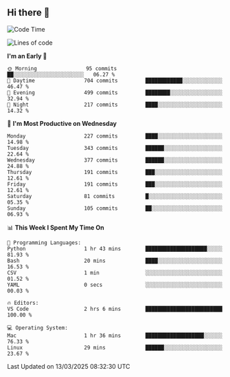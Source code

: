 ## Hi there 👋

<!--
**Wangmerlyn/Wangmerlyn** is a ✨ _special_ ✨ repository because its `README.md` (this file) appears on your GitHub profile.

Here are some ideas to get you started:

- 🔭 I’m currently working on ...
- 🌱 I’m currently learning ...
- 👯 I’m looking to collaborate on ...
- 🤔 I’m looking for help with ...
- 💬 Ask me about ...
- 📫 How to reach me: ...
- 😄 Pronouns: ...
- ⚡ Fun fact: ...
-->
<!--START_SECTION:waka-->
![Code Time](http://img.shields.io/badge/Code%20Time-82%20hrs%2043%20mins-blue)

![Lines of code](https://img.shields.io/badge/From%20Hello%20World%20I%27ve%20Written-8.6%20million%20lines%20of%20code-blue)

**I'm an Early 🐤** 

```text
🌞 Morning                95 commits          ██░░░░░░░░░░░░░░░░░░░░░░░   06.27 % 
🌆 Daytime                704 commits         ████████████░░░░░░░░░░░░░   46.47 % 
🌃 Evening                499 commits         ████████░░░░░░░░░░░░░░░░░   32.94 % 
🌙 Night                  217 commits         ████░░░░░░░░░░░░░░░░░░░░░   14.32 % 
```
📅 **I'm Most Productive on Wednesday** 

```text
Monday                   227 commits         ████░░░░░░░░░░░░░░░░░░░░░   14.98 % 
Tuesday                  343 commits         ██████░░░░░░░░░░░░░░░░░░░   22.64 % 
Wednesday                377 commits         ██████░░░░░░░░░░░░░░░░░░░   24.88 % 
Thursday                 191 commits         ███░░░░░░░░░░░░░░░░░░░░░░   12.61 % 
Friday                   191 commits         ███░░░░░░░░░░░░░░░░░░░░░░   12.61 % 
Saturday                 81 commits          █░░░░░░░░░░░░░░░░░░░░░░░░   05.35 % 
Sunday                   105 commits         ██░░░░░░░░░░░░░░░░░░░░░░░   06.93 % 
```


📊 **This Week I Spent My Time On** 

```text
💬 Programming Languages: 
Python                   1 hr 43 mins        ████████████████████░░░░░   81.93 % 
Bash                     20 mins             ████░░░░░░░░░░░░░░░░░░░░░   16.53 % 
CSV                      1 min               ░░░░░░░░░░░░░░░░░░░░░░░░░   01.52 % 
YAML                     0 secs              ░░░░░░░░░░░░░░░░░░░░░░░░░   00.03 % 

🔥 Editors: 
VS Code                  2 hrs 6 mins        █████████████████████████   100.00 % 

💻 Operating System: 
Mac                      1 hr 36 mins        ███████████████████░░░░░░   76.33 % 
Linux                    29 mins             ██████░░░░░░░░░░░░░░░░░░░   23.67 % 
```


 Last Updated on 13/03/2025 08:32:30 UTC
<!--END_SECTION:waka-->
